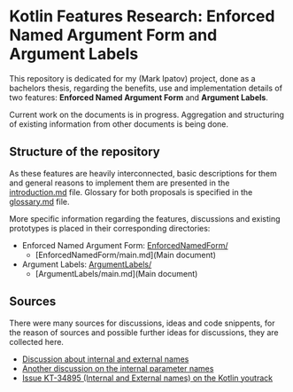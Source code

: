 # Kotlin Features Research: Enforced Named Argument Form and Argument Labels

This repository is dedicated for my (Mark Ipatov) project, done as a bachelors thesis, regarding the benefits, use and implementation details of two features: **Enforced Named Argument Form** and **Argument Labels**.

Current work on the documents is in progress. Aggregation and structuring of existing information from other documents is being done.

## Structure of the repository

As these features are heavily interconnected, basic descriptions for them and general reasons to implement them are presented in the [introduction.md](introduction) file. Glossary for both proposals is specified in the [glossary.md](glossary) file.

More specific information regarding the features, discussions and existing prototypes is placed in their corresponding directories:

* Enforced Named Argument Form: [EnforcedNamedForm/](Directory)
    * [EnforcedNamedForm/main.md](Main document)
* Argument Labels: [ArgumentLabels/](Directory)
    * [ArgumentLabels/main.md](Main document)

## Sources
There were many sources for discussions, ideas and code snippents, for the reason of sources and possible further ideas for discussions, they are collected here.

* [Discussion about internal and external names](https://discuss.kotlinlang.org/t/kotlin-internal-and-external-parameter-name-propose/7906)
* [Another discussion on the internal parameter names](https://discuss.kotlinlang.org/t/internal-function-parameter-name/17634)
* [Issue KT-34895 (Internal and External names) on the Kotlin youtrack](https://youtrack.jetbrains.com/issue/KT-34895/Internal-and-external-name-for-a-parameter-aka-Argument-Label)
